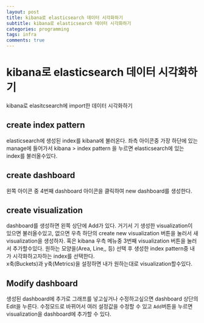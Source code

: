 ```yaml
---
layout: post
title: kibana로 elasticsearch 데이터 시각화하기
subtitle: kibana로 elasticsearch 데이터 시각화하기
categories: programming
tags: infra
comments: true
---
```



# kibana로 elasticsearch 데이터 시각화하기
kibana로 elasitcsearch에 import한 데이터 시각화하기

## create index pattern
elasticsearch에 생성된 index를 kibana에 불러온다.
좌측 아이콘중 가장 하단에 있는 manage에 들어가서 kibana > index pattern 을 누르면 elasticsearch에 있는 index를 불러올수있다. 

## create dashboard
왼쪽 아이콘 중 4번째 dashboard 아이콘을 클릭하여 new dashboard를 생성한다.

## create visualization
dashboard를 생성하면 왼쪽 상단에 Add가 있다. 거기서 기 생성한 visualization이 있으면 불러올수있고, 없으면 우측 하단의 create new visualization 버튼을 눌러서 새 visualization을 생성하자.
혹은 kibana 우측 메뉴중 3번째 visualization 버튼을 눌러서 추가할수있다.
원하는 모양을(Area, Line,, 등) 선택 후  생성한 index pattern중 내가 시각화하고자하는 index를 선택한다.  
x축(Buckets)과 y축(Metrics)을 설정하면 내가 원하는대로 visualization할수있다. 

## Modify dashboard
생성된 dashboard에 추가로 그래프를 넣고싶거나 수정하고싶으면 dashboard 상단의 Edit을 누른다. 수정모드로 바뀌어서 여러 설정값을 수정할 수 있고 `Add`버튼을 누르면 visualization을 dashboard에 추가할 수 있다. 
